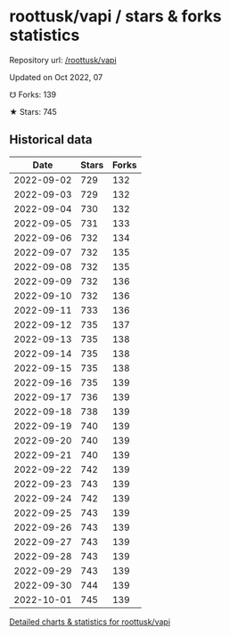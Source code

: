 # roottusk/vapi / stars & forks statistics

Repository url: [/roottusk/vapi](https://github.com/roottusk/vapi)

Updated on Oct 2022, 07

☋ Forks: 139

★ Stars: 745

## Historical data
| Date | Stars | Forks |
|------|-------|-------|
| 2022-09-02 | 729 | 132 | 
| 2022-09-03 | 729 | 132 | 
| 2022-09-04 | 730 | 132 | 
| 2022-09-05 | 731 | 133 | 
| 2022-09-06 | 732 | 134 | 
| 2022-09-07 | 732 | 135 | 
| 2022-09-08 | 732 | 135 | 
| 2022-09-09 | 732 | 136 | 
| 2022-09-10 | 732 | 136 | 
| 2022-09-11 | 733 | 136 | 
| 2022-09-12 | 735 | 137 | 
| 2022-09-13 | 735 | 138 | 
| 2022-09-14 | 735 | 138 | 
| 2022-09-15 | 735 | 138 | 
| 2022-09-16 | 735 | 139 | 
| 2022-09-17 | 736 | 139 | 
| 2022-09-18 | 738 | 139 | 
| 2022-09-19 | 740 | 139 | 
| 2022-09-20 | 740 | 139 | 
| 2022-09-21 | 740 | 139 | 
| 2022-09-22 | 742 | 139 | 
| 2022-09-23 | 743 | 139 | 
| 2022-09-24 | 742 | 139 | 
| 2022-09-25 | 743 | 139 | 
| 2022-09-26 | 743 | 139 | 
| 2022-09-27 | 743 | 139 | 
| 2022-09-28 | 743 | 139 | 
| 2022-09-29 | 743 | 139 | 
| 2022-09-30 | 744 | 139 | 
| 2022-10-01 | 745 | 139 | 


[Detailed charts & statistics for roottusk/vapi](https://reviewgithub.com/rep/roottusk/vapi)
